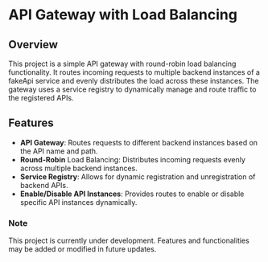 # API Gateway with Load Balancing

## Overview

This project is a simple API gateway with round-robin load balancing functionality. It routes incoming requests to multiple backend instances of a fakeApi service and evenly distributes the load across these instances. The gateway uses a service registry to dynamically manage and route traffic to the registered APIs.

## Features

* **API Gateway**: Routes requests to different backend instances based on the API name and path.
* **Round-Robin** Load Balancing: Distributes incoming requests evenly across multiple backend instances.
* **Service Registry**: Allows for dynamic registration and unregistration of backend APIs.
* **Enable/Disable API Instances**: Provides routes to enable or disable specific API instances dynamically.

### Note

This project is currently under development. Features and functionalities may be added or modified in future updates.